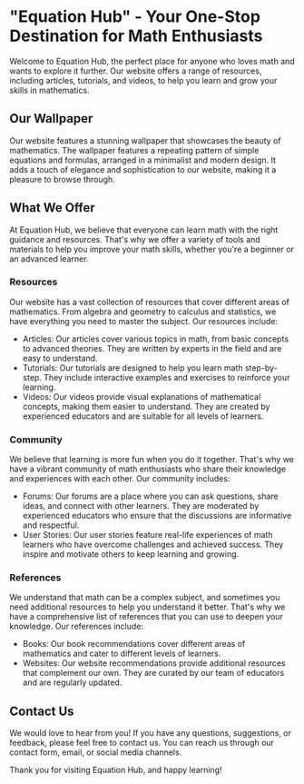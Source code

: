 <!--font:Cormorant Garamond-->

# "Equation Hub" - Your One-Stop Destination for Math Enthusiasts

Welcome to Equation Hub, the perfect place for anyone who loves math and wants to explore it further. Our website offers a range of resources, including articles, tutorials, and videos, to help you learn and grow your skills in mathematics.

## Our Wallpaper

Our website features a stunning wallpaper that showcases the beauty of mathematics. The wallpaper features a repeating pattern of simple equations and formulas, arranged in a minimalist and modern design. It adds a touch of elegance and sophistication to our website, making it a pleasure to browse through.

## What We Offer

At Equation Hub, we believe that everyone can learn math with the right guidance and resources. That's why we offer a variety of tools and materials to help you improve your math skills, whether you're a beginner or an advanced learner.

### Resources

Our website has a vast collection of resources that cover different areas of mathematics. From algebra and geometry to calculus and statistics, we have everything you need to master the subject. Our resources include:

- Articles: Our articles cover various topics in math, from basic concepts to advanced theories. They are written by experts in the field and are easy to understand.
- Tutorials: Our tutorials are designed to help you learn math step-by-step. They include interactive examples and exercises to reinforce your learning.
- Videos: Our videos provide visual explanations of mathematical concepts, making them easier to understand. They are created by experienced educators and are suitable for all levels of learners.

### Community

We believe that learning is more fun when you do it together. That's why we have a vibrant community of math enthusiasts who share their knowledge and experiences with each other. Our community includes:

- Forums: Our forums are a place where you can ask questions, share ideas, and connect with other learners. They are moderated by experienced educators who ensure that the discussions are informative and respectful.
- User Stories: Our user stories feature real-life experiences of math learners who have overcome challenges and achieved success. They inspire and motivate others to keep learning and growing.

### References

We understand that math can be a complex subject, and sometimes you need additional resources to help you understand it better. That's why we have a comprehensive list of references that you can use to deepen your knowledge. Our references include:

- Books: Our book recommendations cover different areas of mathematics and cater to different levels of learners.
- Websites: Our website recommendations provide additional resources that complement our own. They are curated by our team of educators and are regularly updated.

## Contact Us

We would love to hear from you! If you have any questions, suggestions, or feedback, please feel free to contact us. You can reach us through our contact form, email, or social media channels.

Thank you for visiting Equation Hub, and happy learning!

<!--

Write me content for website with wallpaper which alt text is:

"A wallpaper featuring a repeating pattern of simple equations and formulas, arranged in a minimalist and modern design."

The name/title of the page should not be 1:1 copy of the alt text but rather a real content of the website which is using this wallpaper.

- Use markdown format 
- Start with heading
- Heading should be short and concise
- The content should look like a real website 
- The website should not be about the wallpaper, wallpaper is just a related background
- Heading should be contain work "wallpaper" or "background"
- Include real sections like references, contact, user stories, etc. use things relevant to the page purpose.
- Feel free to use structure like headings, bullets, numbering, blockquotes, paragraphs, horizontal lines, etc.
- You can use formatting like bold or _italic_
- You can include UTF-8 emojis
- Links should be only #hash anchors (and you can refer to the document itself)
- Do not include images


---


# "Equation Hub" - Your One-Stop Destination for Math Enthusiasts

Welcome to Equation Hub, the perfect place for anyone who loves math and wants to explore it further. Our website offers a range of resources, including articles, tutorials, and videos, to help you learn and grow your skills in mathematics.

## Our Wallpaper

Our website features a stunning wallpaper that showcases the beauty of mathematics. The wallpaper features a repeating pattern of simple equations and formulas, arranged in a minimalist and modern design. It adds a touch of elegance and sophistication to our website, making it a pleasure to browse through.

## What We Offer

At Equation Hub, we believe that everyone can learn math with the right guidance and resources. That's why we offer a variety of tools and materials to help you improve your math skills, whether you're a beginner or an advanced learner.

### Resources

Our website has a vast collection of resources that cover different areas of mathematics. From algebra and geometry to calculus and statistics, we have everything you need to master the subject. Our resources include:

- Articles: Our articles cover various topics in math, from basic concepts to advanced theories. They are written by experts in the field and are easy to understand.
- Tutorials: Our tutorials are designed to help you learn math step-by-step. They include interactive examples and exercises to reinforce your learning.
- Videos: Our videos provide visual explanations of mathematical concepts, making them easier to understand. They are created by experienced educators and are suitable for all levels of learners.

### Community

We believe that learning is more fun when you do it together. That's why we have a vibrant community of math enthusiasts who share their knowledge and experiences with each other. Our community includes:

- Forums: Our forums are a place where you can ask questions, share ideas, and connect with other learners. They are moderated by experienced educators who ensure that the discussions are informative and respectful.
- User Stories: Our user stories feature real-life experiences of math learners who have overcome challenges and achieved success. They inspire and motivate others to keep learning and growing.

### References

We understand that math can be a complex subject, and sometimes you need additional resources to help you understand it better. That's why we have a comprehensive list of references that you can use to deepen your knowledge. Our references include:

- Books: Our book recommendations cover different areas of mathematics and cater to different levels of learners.
- Websites: Our website recommendations provide additional resources that complement our own. They are curated by our team of educators and are regularly updated.

## Contact Us

We would love to hear from you! If you have any questions, suggestions, or feedback, please feel free to contact us. You can reach us through our contact form, email, or social media channels.

Thank you for visiting Equation Hub, and happy learning!

-->
